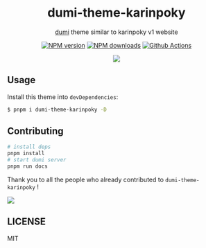 <h1 align="center">dumi-theme-karinpoky</h1>

<div align="center">

[dumi](https://d.umijs.org) theme similar to karinpoky v1 website

[![NPM version](https://img.shields.io/npm/v/dumi-theme-ankarinpokytd.svg?style=flat)](https://npmjs.org/package/dumi-theme-karinpoky) [![NPM downloads](http://img.shields.io/npm/dm/dumi-theme-karinpoky.svg?style=flat)](https://npmjs.org/package/dumi-theme-karinpoky) [![Github Actions](https://github.com/geektcp/dumi-theme-karinpoky/workflows/Deploy/badge.svg)](https://github.com/geektcp/dumi-theme-karinpoky/actions)

</div>

<p align="center">
  <a href="https://github.com/geektcp/dumi-theme-karinpoky">
    <img  src="https://user-images.githubusercontent.com/20694238/221604020-d797a64e-30b5-4e4c-897d-112c8ee37512.png">
  </a>
</p>

## Usage

Install this theme into `devDependencies`:

```bash
$ pnpm i dumi-theme-karinpoky -D
```

## Contributing

```bash
# install deps
pnpm install
# start dumi server
pnpm run docs
```

Thank you to all the people who already contributed to `dumi-theme-karinpoky` !

<a href="https://github.com/geektcp/dumi-theme-karinpoky/graphs/contributors">
  <img src="https://contrib.rocks/image?repo=geektcp/dumi-theme-karinpoky" />
</a>

## LICENSE

MIT
